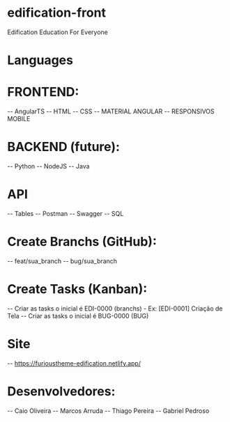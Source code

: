 # edification-front
Edification Education For Everyone


# Languages

# FRONTEND:

-- AngularTS
-- HTML
-- CSS
-- MATERIAL ANGULAR
-- RESPONSIVOS MOBILE 


# BACKEND (future):

-- Python
-- NodeJS
-- Java

# API 

-- Tables
-- Postman
-- Swagger
-- SQL


# Create Branchs (GitHub):

-- feat/sua_branch
-- bug/sua_branch

# Create Tasks (Kanban):
 
 -- Criar as tasks o inicial é EDI-0000 (branchs) - Ex: [EDI-0001] Criação de Tela 
 -- Criar as tasks o inicial é BUG-0000 (BUG)


 # Site 
  -- https://furioustheme-edification.netlify.app/ 


# Desenvolvedores: 
-- Caio Oliveira 
-- Marcos Arruda
-- Thiago Pereira
-- Gabriel Pedroso